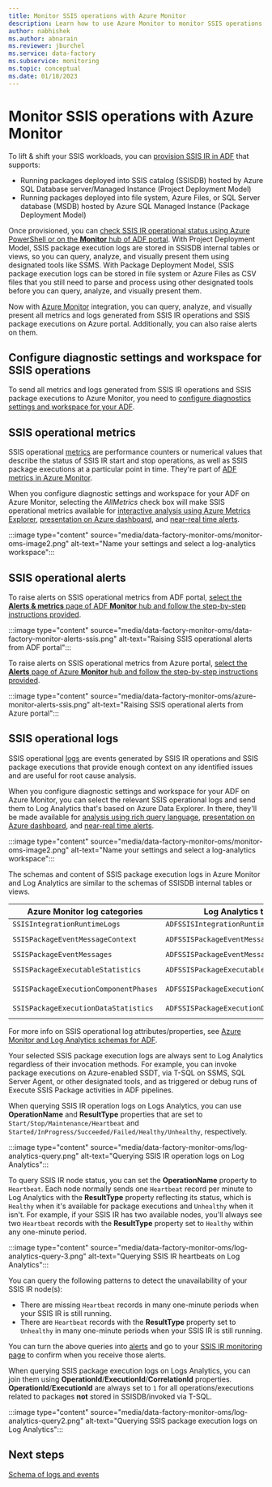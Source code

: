 ```yaml
---
title: Monitor SSIS operations with Azure Monitor 
description: Learn how to use Azure Monitor to monitor SSIS operations in Azure Data Factory.
author: nabhishek
ms.author: abnarain
ms.reviewer: jburchel
ms.service: data-factory
ms.subservice: monitoring
ms.topic: conceptual
ms.date: 01/18/2023
---
```


# Monitor SSIS operations with Azure Monitor

To lift & shift your SSIS workloads, you can [provision SSIS IR in ADF](./tutorial-deploy-ssis-packages-azure.md) that supports:

- Running packages deployed into SSIS catalog (SSISDB) hosted by Azure SQL Database server/Managed Instance (Project Deployment Model)
- Running packages deployed into file system, Azure Files, or SQL Server database (MSDB) hosted by Azure SQL Managed Instance (Package Deployment Model)

Once provisioned, you can [check SSIS IR operational status using Azure PowerShell or on the **Monitor** hub of ADF portal](./monitor-integration-runtime.md#azure-ssis-integration-runtime). With Project Deployment Model, SSIS package execution logs are stored in SSISDB internal tables or views, so you can query, analyze, and visually present them using designated tools like SSMS. With Package Deployment Model, SSIS package execution logs can be stored in file system or Azure Files as CSV files that you still need to parse and process using other designated tools before you can query, analyze, and visually present them.

Now with [Azure Monitor](../azure-monitor/data-platform.md) integration, you can query, analyze, and visually present all metrics and logs generated from SSIS IR operations and SSIS package executions on Azure portal. Additionally, you can also raise alerts on them.

## Configure diagnostic settings and workspace for SSIS operations

To send all metrics and logs generated from SSIS IR operations and SSIS package executions to Azure Monitor, you need to [configure diagnostics settings and workspace for your ADF](monitor-configure-diagnostics.md).

## SSIS operational metrics

SSIS operational [metrics](../azure-monitor/essentials/data-platform-metrics.md) are performance counters or numerical values that describe the status of SSIS IR start and stop operations, as well as SSIS package executions at a particular point in time. They're part of [ADF metrics in Azure Monitor](monitor-metrics-alerts.md).

When you configure diagnostic settings and workspace for your ADF on Azure Monitor, selecting the _AllMetrics_ check box will make SSIS operational metrics available for [interactive analysis using Azure Metrics Explorer](../azure-monitor/essentials/metrics-getting-started.md), [presentation on Azure dashboard](../azure-monitor/app/tutorial-app-dashboards.md), and [near-real time alerts](../azure-monitor/alerts/alerts-metric.md).

:::image type="content" source="media/data-factory-monitor-oms/monitor-oms-image2.png" alt-text="Name your settings and select a log-analytics workspace":::

## SSIS operational alerts

To raise alerts on SSIS operational metrics from ADF portal, [select the **Alerts & metrics** page of ADF **Monitor** hub and follow the step-by-step instructions provided](./monitor-visually.md#alerts).

:::image type="content" source="media/data-factory-monitor-oms/data-factory-monitor-alerts-ssis.png" alt-text="Raising SSIS operational alerts from ADF portal":::

To raise alerts on SSIS operational metrics from Azure portal, [select the **Alerts** page of Azure **Monitor** hub and follow the step-by-step instructions provided](monitor-metrics-alerts.md).

:::image type="content" source="media/data-factory-monitor-oms/azure-monitor-alerts-ssis.png" alt-text="Raising SSIS operational alerts from Azure portal":::

## SSIS operational logs

SSIS operational [logs](../azure-monitor/logs/data-platform-logs.md) are events generated by SSIS IR operations and SSIS package executions that provide enough context on any identified issues and are useful for root cause analysis. 

When you configure diagnostic settings and workspace for your ADF on Azure Monitor, you can select the relevant SSIS operational logs and send them to Log Analytics that's based on Azure Data Explorer. In there, they'll be made available for [analysis using rich query language](../azure-monitor/logs/log-query-overview.md), [presentation on Azure dashboard](../azure-monitor/app/tutorial-app-dashboards.md), and [near-real time alerts](../azure-monitor/alerts/alerts-log.md).

:::image type="content" source="media/data-factory-monitor-oms/monitor-oms-image2.png" alt-text="Name your settings and select a log-analytics workspace":::

The schemas and content of SSIS package execution logs in Azure Monitor and Log Analytics are similar to the schemas of SSISDB internal tables or views.

| Azure Monitor log categories          | Log Analytics tables                     | SSISDB internal tables/views              |
| ------------------------------------- | ---------------------------------------- | ----------------------------------------- |
| `SSISIntegrationRuntimeLogs`          | `ADFSSISIntegrationRuntimeLogs`          |                                           |
| `SSISPackageEventMessageContext`      | `ADFSSISPackageEventMessageContext`      | `[internal].[event_message_context]`      |
| `SSISPackageEventMessages`            | `ADFSSISPackageEventMessages`            | `[internal].[event_messages]`             |
| `SSISPackageExecutableStatistics`     | `ADFSSISPackageExecutableStatistics`     | `[internal].[executable_statistics]`      |
| `SSISPackageExecutionComponentPhases` | `ADFSSISPackageExecutionComponentPhases` | `[internal].[execution_component_phases]` |
| `SSISPackageExecutionDataStatistics`  | `ADFSSISPackageExecutionDataStatistics`  | `[internal].[execution_data_statistics]`  |

For more info on SSIS operational log attributes/properties, see [Azure Monitor and Log Analytics schemas for ADF](monitor-schema-logs-events.md).

Your selected SSIS package execution logs are always sent to Log Analytics regardless of their invocation methods. For example, you can invoke package executions on Azure-enabled SSDT, via T-SQL on SSMS, SQL Server Agent, or other designated tools, and as triggered or debug runs of Execute SSIS Package activities in ADF pipelines.

When querying SSIS IR operation logs on Logs Analytics, you can use **OperationName** and **ResultType** properties that are set to `Start/Stop/Maintenance/Heartbeat` and `Started/InProgress/Succeeded/Failed/Healthy/Unhealthy`, respectively.

:::image type="content" source="media/data-factory-monitor-oms/log-analytics-query.png" alt-text="Querying SSIS IR operation logs on Log Analytics":::

To query SSIS IR node status, you can set the **OperationName** property to `Heartbeat`. Each node normally sends one `Heartbeat` record per minute to Log Analytics with the **ResultType** property reflecting its status, which is `Healthy` when it's available for package executions and `Unhealthy` when it isn't. For example, if your SSIS IR has two available nodes, you'll always see two `Heartbeat` records with the **ResultType** property set to `Healthy` within any one-minute period.

:::image type="content" source="media/data-factory-monitor-oms/log-analytics-query-3.png" alt-text="Querying SSIS IR heartbeats on Log Analytics":::

You can query the following patterns to detect the unavailability of your SSIS IR node(s):

* There are missing `Heartbeat` records in many one-minute periods when your SSIS IR is still running.
* There are `Heartbeat` records with the **ResultType** property set to `Unhealthy` in many one-minute periods when your SSIS IR is still running.

You can turn the above queries into [alerts](../azure-monitor/alerts/alerts-unified-log.md) and go to your [SSIS IR monitoring page](monitor-integration-runtime.md#monitor-the-azure-ssis-integration-runtime-in-azure-portal) to confirm when you receive those alerts.

When querying SSIS package execution logs on Logs Analytics, you can join them using **OperationId**/**ExecutionId**/**CorrelationId** properties. **OperationId**/**ExecutionId** are always set to `1` for all operations/executions related to packages **not** stored in SSISDB/invoked via T-SQL.

:::image type="content" source="media/data-factory-monitor-oms/log-analytics-query2.png" alt-text="Querying SSIS package execution logs on Log Analytics":::

## Next steps

[Schema of logs and events](monitor-schema-logs-events.md)
